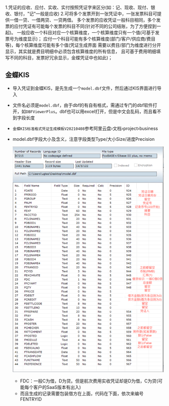 
1.凭证的应收、应付、实收、实付按照凭证字来区分(如：记、现收、现付、银收、银付，"记"一般是应收)
2.可将多个发票开到一张凭证中，一张发票科目可提供一借一贷、一借两贷、一贷两借。
多个发票的应收凭证一般科目相同，多个发票的应付凭证有可能每个发票的科目不同(针对不同的公司结账，为了方便捏到一起)。
一般应收一个科目对应一个核算维度，一个核算维度只有一个值(可基于发票号为维度显示)；
应付一个科目可能有多个核算维度(部门/客户/供应商/费目等)，每个核算维度可能有多个值(凭证生成界面
需要以费目/部门为维度进行分开显示，其实就是费目明细中必须包含核算维度的所有信息，
且可基于费用明细填写不同的科目，发票好冗余显示，金蝶凭证中也如此)；

## 金蝶KIS

- 导入凭证到金蝶KIS，是先生成一个`model.dbf`文件，然后通过KIS界面进行导入
- 文件名必须是`model.dbf`，由于dbf的有自有格式，需通过专门的dbf软件打开，如`DBFViewerPlus`。dbf也可以用excel打开，但是中文会乱码，而且看不到字段长度
- `金蝶KIS标准格式凭证生成模板V20210408`参考阿里云盘›文档›project›business
- model.dbf字段大小及含义，注意字段类型Type/大小Size/进度Precision

    ![model.dbf](/data/images/others/model-dbf.png)
    - FDC：一般C为借，D为贷。但是航次费用实收凭证却是D为借，C为贷(可能每个客户的SaaS版本有出入)
    - 而且生成的记录需要包装借方在上面，代码在下面，依次来编号FENTRYID
